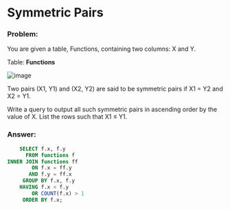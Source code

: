 # Symmetric Pairs 

### Problem: 

You are given a table, Functions, containing two columns: X and Y.

Table: **Functions** 

![image](https://user-images.githubusercontent.com/48019306/211860514-0bfb9ed8-eb5d-45ef-a79a-d91191995eb7.png)

Two pairs (X1, Y1) and (X2, Y2) are said to be symmetric pairs if X1 = Y2 and X2 = Y1.

Write a query to output all such symmetric pairs in ascending order by the value of X. List the rows such that X1 ≤ Y1.
   
### Answer:  

````sql 
    SELECT f.x, f.y 
      FROM functions f 
INNER JOIN functions ff 
        ON f.x = ff.y 
       AND f.y = ff.x
     GROUP BY f.x, f.y
    HAVING f.x < f.y 
        OR COUNT(f.x) > 1
     ORDER BY f.x; 
```` 
